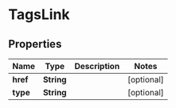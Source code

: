 

# TagsLink


## Properties

| Name | Type | Description | Notes |
|------------ | ------------- | ------------- | -------------|
|**href** | **String** |  |  [optional] |
|**type** | **String** |  |  [optional] |



